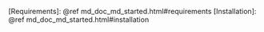 [Requirements]: @ref md_doc_md_started.html#requirements
[Installation]: @ref md_doc_md_started.html#installation
